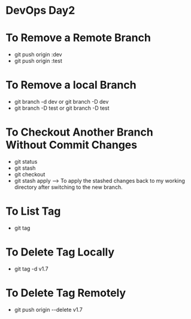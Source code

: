 # DevOps Day2

# To Remove a Remote Branch
- git push origin :dev
- git push origin :test

# To Remove a local Branch
- git branch -d dev  or git branch -D dev
- git branch -D test or git branch -D test 

# To Checkout Another Branch Without Commit Changes
- git status
- git stash
- git checkout <branch-name>
- git stash apply --> To apply the stashed changes back to my working directory after switching to the new branch.

# To List Tag
- git tag

# To Delete Tag Locally
- git tag -d v1.7

# To Delete Tag Remotely 
- git push origin --delete v1.7



